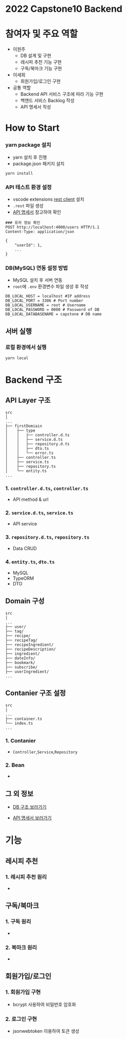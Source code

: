 # 2022 Capstone10 Backend
# 참여자 및 주요 역할

- 이원주
    - DB 설계 및 구현
    - 레시피 추천 기능 구현
    - 구독/북마크 기능 구현
- 이세희
     - 회원가입/로그인 구현
- 공통 역할
    - Backend API 서비스 구조에 따라 기능 구현
    - 백엔드 서비스 Backlog 작성
    - API 명세서 작성
# How to Start

### yarn package 설치
- yarn 설치 후 진행
- package.json 패키지 설치 
```shell
yarn install
```
### API 테스트 환경 설정

- vscode extensions [rest client](https://marketplace.visualstudio.com/items?itemName=humao.rest-client) 설치
- `.rest` 파일 생성
- [API 명세서](https://coal-bee-2c7.notion.site/API-0f1484a8eeb648d3b3b9cbc1fc5542b9) 참고하여 확인
```shell
### 유저 정보 확인  
POST http://localhost:4000/users HTTP/1.1
Content-Type: application/json

{
    "userId": 1,
    ...
}
```
### DB(MySQL) 연동 설정 방법
- MySQL 설치 후 서버 연동 
- `root`에 `.env` 환경변수 파일 생성 후 작성

```shell
DB_LOCAL_HOST = localhost #IP address
DB_LOCAL_PORT = 3306 # Port number
DB_LOCAL_USERNAME = root # Username
DB_LOCAL_PASSWORD = 0000 # Password of DB
DB_LOCAL_DATABASENAME = capstone # DB name
```

## 서버 실행

### 로컬 환경에서 실행

```shell
yarn local
```

# Backend 구조

## API Layer 구조
```
src
│
...
├── firstDomiain
│    ├── type
│    │   ├── controller.d.ts
│    │   ├── service.d.ts
│    │   ├── repository.d.ts
│    │   ├── dto.ts
│    │   └── error.ts
│    ├── controller.ts
│    ├── service.ts
│    ├── repository.ts
│    └── entity.ts
...

```

### 1. `controller.d.ts`, `controller.ts`

- API method & url

### 2. `service.d.ts`, `service.ts`

- API service

### 3. `repository.d.ts`, `repository.ts`

- Data CRUD

### 4. `entity.ts`, `dto.ts`

- MySQL
- TypeORM
- DTO

## Domain 구성
```
src
│
...
├── user/
├── tag/
├── recipe/
├── recipeTag/
├── recipeIngredient/
├── recipeDescription/
├── ingredient/
├── dateInfo/
├── bookmark/
├── subscribe/
├── userIngredient/
...
```
## Contanier 구조 설정
```
src
│
...
├── container.ts
└── index.ts
...

```
### 1. Contanier
- `Controller`,`Service`,`Repository` 
### 2. Bean
- 
## 그 외 정보
- [DB 구조 보러가기](https://coal-bee-2c7.notion.site/DB-295b97c06f034e38a40c1c1876d8b2f3)

- [API 명세서 보러가기](https://coal-bee-2c7.notion.site/API-0f1484a8eeb648d3b3b9cbc1fc5542b9)

# 기능

## 레시피 추천
### 1. 레시피 추천 원리
- 
## 구독/북마크 
### 1. 구독 원리
- 
### 2. 북마크 원리
- 
## 회원가입/로그인

### 1. 회원가입 구현

- bcrypt 사용하여 비밀번호 암호화

### 2. 로그인 구현

- jsonwebtoken 이용하여 토큰 생성
